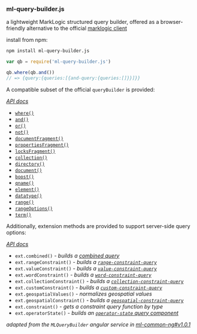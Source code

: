 ### ml-query-builder.js

a lightweight MarkLogic structured query builder, offered as a browser-friendly alternative to the official [marklogic client](//github.com/marklogic/node-client-api)

install from npm:

```sh
npm install ml-query-builder.js
```


```js
var qb = require('ml-query-builder.js')

qb.where(qb.and())
// => {query:{queries:[{and-query:{queries:[]}}]}}
```

A compatible subset of the official `queryBuilder` is provided:

*[API docs](//joemfb.github.io/ml-query-builder.js/module-extensions.html)*

- [`where()`](//docs.marklogic.com/jsdoc/queryBuilder.html#where)
- [`and()`](//docs.marklogic.com/jsdoc/queryBuilder.html#or)
- [`or()`](//docs.marklogic.com/jsdoc/queryBuilder.html#or)
- [`not()`](//docs.marklogic.com/jsdoc/queryBuilder.html#not)
- [`documentFragment()`](//docs.marklogic.com/jsdoc/queryBuilder.html#documentFragment)
- [`propertiesFragment()`](//docs.marklogic.com/jsdoc/queryBuilder.html#propertiesFragment)
- [`locksFragment()`](//docs.marklogic.com/jsdoc/queryBuilder.html#locksFragment)
- [`collection()`](//docs.marklogic.com/jsdoc/queryBuilder.html#collection)
- [`directory()`](//docs.marklogic.com/jsdoc/queryBuilder.html#directory)
- [`document()`](//docs.marklogic.com/jsdoc/queryBuilder.html#document)
- [`boost()`](//docs.marklogic.com/jsdoc/queryBuilder.html#boost)
- [`qname()`](//docs.marklogic.com/jsdoc/queryBuilder.html#qname)
- [`element()`](//docs.marklogic.com/jsdoc/queryBuilder.html#element)
- [`datatype()`](//docs.marklogic.com/jsdoc/queryBuilder.html#datatype)
- [`range()`](//docs.marklogic.com/jsdoc/queryBuilder.html#range)
- [`rangeOptions()`](//docs.marklogic.com/jsdoc/queryBuilder.html#rangeOptions)
- [`term()`](//docs.marklogic.com/jsdoc/queryBuilder.html#term)

Additionally, extension methods are provided to support server-side query options:

*[API docs](//joemfb.github.io/ml-query-builder.js/module-queryBuilder.html)*

- `ext.combined()` - *builds a [combined query](//docs.marklogic.com/guide/rest-dev/search#id_69918)*
- `ext.rangeConstraint()` - *builds a [`range-constraint-query`](//docs.marklogic.com/guide/search-dev/structured-query#id_38268)*
- `ext.valueConstraint()` - *builds a [`value-constraint-query`](//docs.marklogic.com/guide/search-dev/structured-query#id_63420)*
- `ext.wordConstraint()` - *builds a [`word-constraint-query`](//docs.marklogic.com/guide/search-dev/structured-query#id_66833)*
- `ext.collectionConstraint()` - *builds a [`collection-constraint-query`](//docs.marklogic.com/guide/search-dev/structured-query#id_30776)*
- `ext.customConstraint()` - *builds a [`custom-constraint-query`](//docs.marklogic.com/guide/search-dev/structured-query#id_28778)*
- `ext.geospatialValues()` - *normalizes geospatial values*
- `ext.geospatialConstraint()` - *builds a [`geospatial-constraint-query`](//docs.marklogic.com/guide/search-dev/structured-query#id_88775)*
- `ext.constraint()` - *gets a constraint query function by type*
- `ext.operatorState()` - *builds an [`operator-state` query component](//docs.marklogic.com/guide/search-dev/structured-query#id_45570)*

*adapted from the `MLQueryBuilder` angular service in [ml-common-ng#v1.0.1](//github.com/joemfb/ml-common-ng/tree/3dab8fbbd3aab450c2b63aac5cdf581971e1bec1)*
